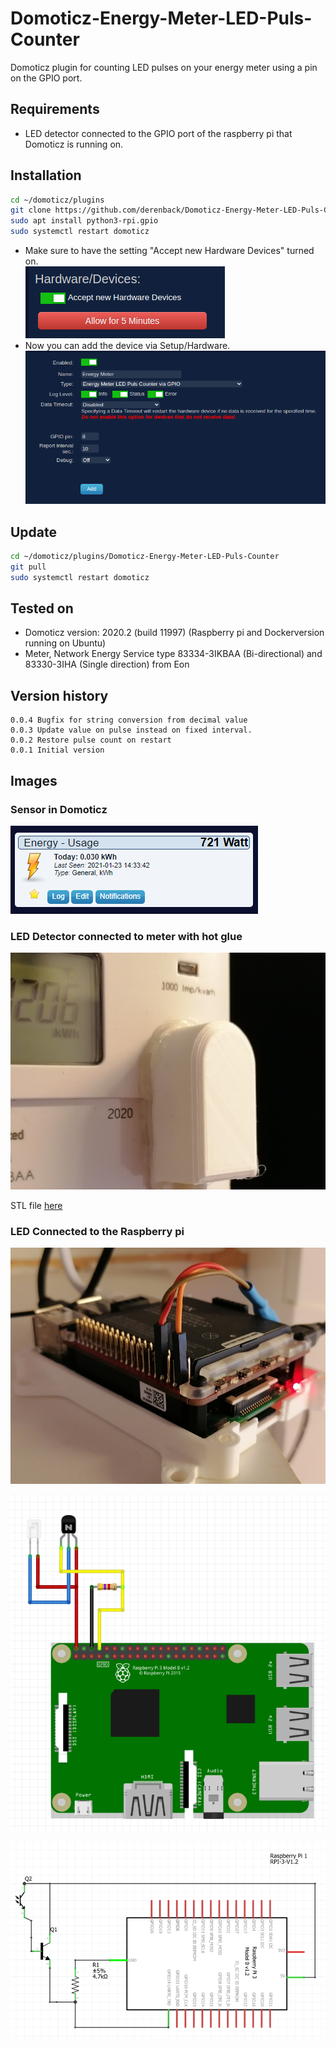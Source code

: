 # Domoticz-Energy-Meter-LED-Puls-Counter
Domoticz plugin for counting LED pulses on your energy meter using a pin on the GPIO port.

## Requirements
- LED detector connected to the GPIO port of the raspberry pi that Domoticz is running on.

## Installation
```bash
cd ~/domoticz/plugins
git clone https://github.com/derenback/Domoticz-Energy-Meter-LED-Puls-Counter.git
sudo apt install python3-rpi.gpio
sudo systemctl restart domoticz
```
- Make sure to have the setting "Accept new Hardware Devices" turned on. <Br>
![Add new](Images/AcceptNewHardware.png)
- Now you can add the device via Setup/Hardware. <br>
![Add device](Images/AddDevice.png)

## Update
```bash
cd ~/domoticz/plugins/Domoticz-Energy-Meter-LED-Puls-Counter
git pull
sudo systemctl restart domoticz
```

## Tested on
- Domoticz version: 2020.2 (build 11997) (Raspberry pi and Dockerversion running on Ubuntu)
- Meter, Network Energy Service type 83334-3IKBAA (Bi-directional) and 83330-3IHA (Single direction) from Eon

## Version history
    0.0.4 Bugfix for string conversion from decimal value
    0.0.3 Update value on pulse instead on fixed interval.
    0.0.2 Restore pulse count on restart
    0.0.1 Initial version

## Images

### Sensor in Domoticz

![Sensor](Images/Sensor.png)

### LED Detector connected to meter with hot glue

![LEDDetector](Images/LEDDetector.jpg)

STL file [here](STL/LEDDetectorHead.stl)

### LED Connected to the Raspberry pi

![LEDDetector](Images/PIConnection.jpg)

![LEDDetector](Images/PIConnection2.png)

![LEDDetector](Images/PIConnection3.png)






